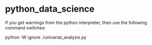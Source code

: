 # python_data_science

If you get warnings from the python interpreter, then use the following command switches:

python -W ignore ./univariat_analysis.py

